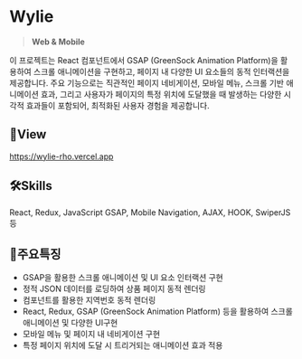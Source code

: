 # **Wylie**
>**Web & Mobile**

이 프로젝트는 React 컴포넌트에서 GSAP (GreenSock Animation Platform)을 활용하여 스크롤 애니메이션을 구현하고, 페이지 내 다양한 UI 요소들의 동적 인터랙션을 제공합니다. 주요 기능으로는 직관적인 페이지 네비게이션, 모바일 메뉴, 스크롤 기반 애니메이션 효과, 그리고 사용자가 페이지의 특정 위치에 도달했을 때 발생하는 다양한 시각적 효과들이 포함되어, 최적화된 사용자 경험을 제공합니다. 

## 📑View
https://wylie-rho.vercel.app

## 🛠Skills
React, Redux, JavaScript GSAP, Mobile Navigation, AJAX, HOOK, SwiperJS 등 

## 📣주요특징
* GSAP을 활용한 스크롤 애니메이션 및 UI 요소 인터랙션 구현
* 정적 JSON 데이터를 로딩하여 상품 페이지 동적 렌더링
* 컴포넌트를 활용한 지역번호 동적 렌더링
* React, Redux, GSAP (GreenSock Animation Platform) 등을 활용하여 스크롤 애니메이션 및 다양한 UI구현
* 모바일 메뉴 및 페이지 내 네비게이션 구현
* 특정 페이지 위치에 도달 시 트리거되는 애니메이션 효과 적용


